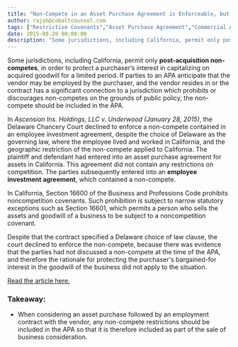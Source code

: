 ```yaml
---
title: "Non-Compete in an Asset Purchase Agreement is Enforceable, but It May Not Be in an Employment Agreement"
author: rajah@cobaltcounsel.com
tags: ["Restrictive Covenants","Asset Purchase Agreement","Commercial Activities","Rajah"]
date: 2015-08-20 00:00:00
description: "Some jurisdictions, including California, permit only post-acquisition non-competes, in order to protect a purchaser’s interest in capitalizing on acquired goodwill for a limited period."
---
```




Some jurisdictions, including California, permit only **post-acquisition non-competes**, in order to protect a purchaser’s interest in capitalizing on acquired goodwill for a limited period. If parties to an APA anticipate that the vendor may be employed by the purchaser, and the vendor resides in or the contract has a significant connection to a jurisdiction which prohibits or discourages non-competes on the grounds of public policy, the non-compete should be included in the APA.

In *Ascension Ins. Holdings, LLC v. Underwood (January 28, 2015)*, the Delaware Chancery Court declined to enforce a non-compete contained in an employee investment agreement, despite the choice of Delaware as the governing law, where the employee lived and worked in California, and the geographic restriction of the non-compete applied to California. The plaintiff and defendant had entered into an asset purchase agreement for assets in California. This agreement did not contain any restrictions on competition. The parties subsequently entered into an **employee investment agreement**, which contained a non-compete.

In California, Section 16600 of the Business and Professions Code prohibits noncompetition covenants. Such prohibition is subject to narrow statutory exceptions such as Section 16601, which permits a person who sells the assets and goodwill of a business to be subject to a noncompetition covenant.  

Despite that the contract specified a Delaware choice of law clause, the court declined to enforce the non-compete, because there was evidence that the parties had not discussed a non-compete at the time of the APA, and therefore the rationale for protecting the purchaser's bargained-for interest in the goodwill of the business did not apply to the situation.

[Read the article here.](http://www.natlawreview.com/article/delaware-chancery-court-declines-to-enforce-noncompete-california-despite-choice-law)

### Takeaway:
- When considering an asset purchase followed by an employment contract with the vendor, any non-compete restrictions should be included in the APA so that it is therefore included as part of the sale of business consideration.
